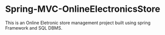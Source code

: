 # Spring-MVC-OnlineElectronicsStore
This is an Online Eletronic store management project built using spring Framework and SQL DBMS.

